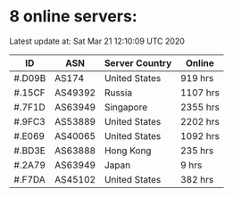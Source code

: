 # 8 online servers:

Latest update at: Sat Mar 21 12:10:09 UTC 2020

| ID | ASN | Server Country | Online |
| -- | --- | -------------- | ------ |
| #.D09B | AS174 | United States | 919 hrs |
| #.15CF | AS49392 | Russia | 1107 hrs |
| #.7F1D | AS63949 | Singapore | 2355 hrs |
| #.9FC3 | AS53889 | United States | 2202 hrs |
| #.E069 | AS40065 | United States | 1092 hrs |
| #.BD3E | AS63888 | Hong Kong | 235 hrs |
| #.2A79 | AS63949 | Japan | 9 hrs |
| #.F7DA | AS45102 | United States | 382 hrs |

